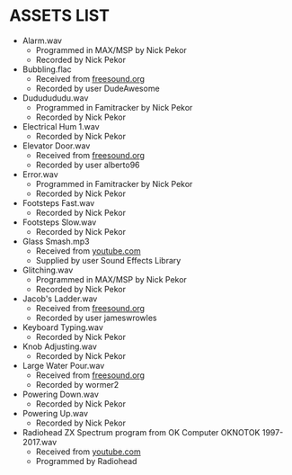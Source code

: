 # ASSETS LIST

- Alarm.wav
  - Programmed in MAX/MSP by Nick Pekor
  - Recorded by Nick Pekor
- Bubbling.flac
  - Received from [freesound.org](https://freesound.org/people/DudeAwesome/sounds/386023/)
  - Recorded by user DudeAwesome
- Dududududu.wav
  - Programmed in Famitracker by Nick Pekor
  - Recorded by Nick Pekor
- Electrical Hum 1.wav
  - Recorded by Nick Pekor
- Elevator Door.wav
  - Received from [freesound.org](https://freesound.org/people/alberto96/sounds/418277/)
  - Recorded by user alberto96
- Error.wav
  - Programmed in Famitracker by Nick Pekor
  - Recorded by Nick Pekor
- Footsteps Fast.wav
  - Recorded by Nick Pekor
- Footsteps Slow.wav
  - Recorded by Nick Pekor
- Glass Smash.mp3
  - Received from [youtube.com](https://youtu.be/Noy0_7vmIRo)
  - Supplied by user Sound Effects Library
- Glitching.wav
  - Programmed in MAX/MSP by Nick Pekor
  - Recorded by Nick Pekor
- Jacob's Ladder.wav
  - Received from [freesound.org](https://freesound.org/people/jameswrowles/sounds/253325/)
  - Recorded by user jameswrowles
- Keyboard Typing.wav
  - Recorded by Nick Pekor
- Knob Adjusting.wav
  - Recorded by Nick Pekor
- Large Water Pour.wav
  - Received from [freesound.org](https://freesound.org/people/wormer2/sounds/417786/)
  - Recorded by wormer2
- Powering Down.wav
  - Recorded by Nick Pekor
- Powering Up.wav
  - Recorded by Nick Pekor
- Radiohead ZX Spectrum program from OK Computer OKNOTOK 1997-2017.wav
  - Received from [youtube.com](https://youtu.be/JDM5YBS6KMc)
  - Programmed by Radiohead

